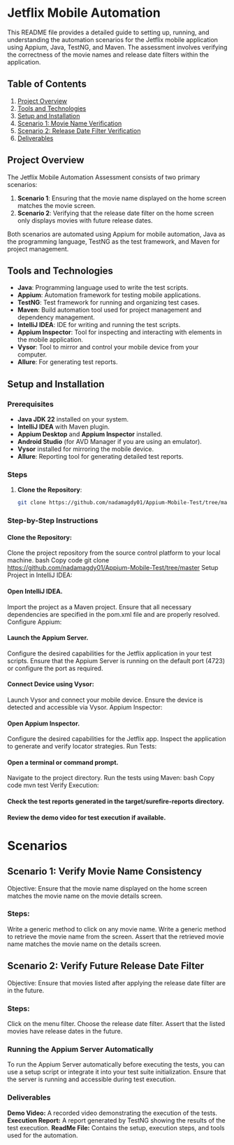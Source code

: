 # Jetflix Mobile Automation 
This README file provides a detailed guide to setting up, running, and understanding the automation scenarios for the Jetflix mobile application using Appium, Java, TestNG, and Maven. The assessment involves verifying the correctness of the movie names and release date filters within the application.

## Table of Contents

1. [Project Overview](#project-overview)
2. [Tools and Technologies](#tools-and-technologies)
3. [Setup and Installation](#setup-and-installation)
4. [Scenario 1: Movie Name Verification](#scenario-1-movie-name-verification)
5. [Scenario 2: Release Date Filter Verification](#scenario-2-release-date-filter-verification)
6. [Deliverables](#deliverables)

## Project Overview

The Jetflix Mobile Automation Assessment consists of two primary scenarios:

1. **Scenario 1**: Ensuring that the movie name displayed on the home screen matches the movie screen.
2. **Scenario 2**: Verifying that the release date filter on the home screen only displays movies with future release dates.

Both scenarios are automated using Appium for mobile automation, Java as the programming language, TestNG as the test framework, and Maven for project management.

## Tools and Technologies

- **Java**: Programming language used to write the test scripts.
- **Appium**: Automation framework for testing mobile applications.
- **TestNG**: Test framework for running and organizing test cases.
- **Maven**: Build automation tool used for project management and dependency management.
- **IntelliJ IDEA**: IDE for writing and running the test scripts.
- **Appium Inspector**: Tool for inspecting and interacting with elements in the mobile application.
- **Vysor**: Tool to mirror and control your mobile device from your computer.
- **Allure**: For generating test reports.

## Setup and Installation

### Prerequisites

- **Java JDK 22** installed on your system.
- **IntelliJ IDEA** with Maven plugin.
- **Appium Desktop** and **Appium Inspector** installed.
- **Android Studio** (for AVD Manager if you are using an emulator).
- **Vysor** installed for mirroring the mobile device.
- **Allure**: Reporting tool for generating detailed test reports.

### Steps

1. **Clone the Repository**:
   ```bash
   git clone https://github.com/nadamagdy01/Appium-Mobile-Test/tree/master 

### Step-by-Step Instructions
#### Clone the Repository:

Clone the project repository from the source control platform to your local machine.
bash
Copy code
git clone <https://github.com/nadamagdy01/Appium-Mobile-Test/tree/master>
Setup Project in IntelliJ IDEA:

#### Open IntelliJ IDEA.
Import the project as a Maven project.
Ensure that all necessary dependencies are specified in the pom.xml file and are properly resolved.
Configure Appium:

#### Launch the Appium Server.
Configure the desired capabilities for the Jetflix application in your test scripts.
Ensure that the Appium Server is running on the default port (4723) or configure the port as required.

#### Connect Device using Vysor:

Launch Vysor and connect your mobile device.
Ensure the device is detected and accessible via Vysor.
Appium Inspector:

#### Open Appium Inspector.
Configure the desired capabilities for the Jetflix app.
Inspect the application to generate and verify locator strategies.
Run Tests:

#### Open a terminal or command prompt.
Navigate to the project directory.
Run the tests using Maven:
bash
Copy code
mvn test
Verify Execution:

#### Check the test reports generated in the target/surefire-reports directory.
#### Review the demo video for test execution if available.


# Scenarios
## Scenario 1: Verify Movie Name Consistency
Objective: Ensure that the movie name displayed on the home screen matches the movie name on the movie details screen.
### Steps:
Write a generic method to click on any movie name.
Write a generic method to retrieve the movie name from the screen.
Assert that the retrieved movie name matches the movie name on the details screen.
## Scenario 2: Verify Future Release Date Filter
Objective: Ensure that movies listed after applying the release date filter are in the future.
### Steps:
Click on the menu filter.
Choose the release date filter.
Assert that the listed movies have release dates in the future.

### Running the Appium Server Automatically
To run the Appium Server automatically before executing the tests, you can use a setup script or integrate it into your test suite initialization. Ensure that the server is running and accessible during test execution.

### Deliverables
**Demo Video:** A recorded video demonstrating the execution of the tests.
**Execution Report:** A report generated by TestNG showing the results of the test execution.
**ReadMe File:** Contains the setup, execution steps, and tools used for the automation.
